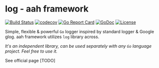 # log - aah framework
[![Build Status](https://travis-ci.org/go-aah/log.svg?branch=master)](https://travis-ci.org/go-aah/log) [![codecov](https://codecov.io/gh/go-aah/log/branch/master/graph/badge.svg)](https://codecov.io/gh/go-aah/log/branch/master) [![Go Report Card](https://goreportcard.com/badge/github.com/go-aah/log)](https://goreportcard.com/report/github.com/go-aah/log) [![GoDoc](https://godoc.org/github.com/go-aah/log?status.svg)](https://godoc.org/github.com/go-aah/log)  [![License](https://img.shields.io/badge/license-MIT-blue.svg)](LICENSE)

Simple, flexible & powerful `Go` logger inspired by standard logger & Google glog. aah framework utilizes `log` library across.

*It's an independent library, can be used separately with any `Go` language project. Feel free to use it.*

See official page [TODO]
